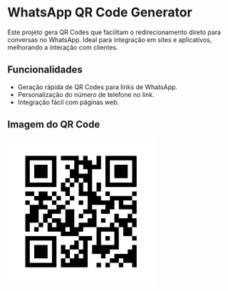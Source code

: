# WhatsApp QR Code Generator

Este projeto gera QR Codes que facilitam o redirecionamento direto para conversas no WhatsApp. Ideal para integração em sites e aplicativos, melhorando a interação com clientes.

## Funcionalidades

- Geração rápida de QR Codes para links de WhatsApp.
- Personalização do número de telefone no link.
- Integração fácil com páginas web.

## Imagem do QR Code

![QR Code](https://raw.githubusercontent.com/fabio-furlan/whatsapp-qr-generator/refs/heads/main/img/qrcode_whatsapp.png)

